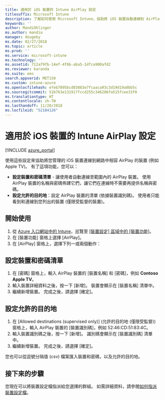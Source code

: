 ```yaml
---
title: 適用於 iOS 裝置的 Intune AirPlay 設定
titlesuffix: Microsoft Intune
description: 了解如何使用 Microsoft Intune，協助將 iOS 裝置自動連線到 AirPlay 相容裝置。
keywords: ''
author: MandiOhlinger
ms.author: mandia
manager: dougeby
ms.date: 02/27/2018
ms.topic: article
ms.prod: ''
ms.service: microsoft-intune
ms.technology: ''
ms.assetid: 712a79fb-14ef-4f6b-aba5-1dfca900afd2
ms.reviewer: karanda
ms.suite: ems
search.appverid: MET150
ms.custom: intune-azure
ms.openlocfilehash: efeb7895bcd83883e7fcaaca93c3d19d19a0bb5c
ms.sourcegitcommit: 51b763e131917fccd255c346286fa515fcee33f0
ms.translationtype: HT
ms.contentlocale: zh-TW
ms.lasthandoff: 11/20/2018
ms.locfileid: "52184126"
---
```

# <a name="intune-airplay-settings-for-ios-devices"></a>適用於 iOS 裝置的 Intune AirPlay 設定

[!INCLUDE [azure_portal](./includes/azure_portal.md)]

使用這些設定來協助將您管理的 iOS 裝置連線到網路中相容 AirPlay 的裝置 (例如 Apple TV)。
有了這項功能，您可以：

- **設定裝置和密碼清單** - 讓使用者自動連線至範圍內的 AirPlay 裝置。 使用 AirPlay 裝置的名稱與密碼佈建它們，讓它們在連線時不需要再提供名稱與密碼。
- **設定允許的目的地**：設定 AirPlay 裝置的清單 (依據裝置識別碼)。 使用者只能看到和連線到您列出的裝置 (僅限受監督的裝置)。

## <a name="get-started"></a>開始使用

1. 從 [Azure 入口網站中的 Intune](https://portal.azure.com)，巡覽至 [[裝置設定] 區域中的 [裝置功能]](device-features-configure.md)。 
1. 在 [裝置功能] 窗格上選擇 [AirPlay]。
2. 在 [AirPlay] 窗格上，選擇下列一或兩個動作：

## <a name="configure-a-device-and-password-list"></a>設定裝置和密碼清單

1. 在 [密碼] 窗格上，輸入 AirPlay 裝置的 [裝置名稱] 和 [密碼]，例如 **Contoso Apple TV**。
2. 輸入裝置詳細資料之後，按一下 [新增]。 裝置會顯示在 [裝置名稱] 清單中。
3. 繼續新增裝置。 完成之後，請選擇 [確定]。


## <a name="configure-allowed-destinations"></a>設定允許的目的地

1. 在 [Allowed destinations (supervised only)] (允許的目的地 (僅限受監督)) 窗格上，輸入 AirPlay 裝置的 [裝置識別碼]，例如 52:46:CD:51:83:4C。
2. 輸入裝置識別碼之後，按一下 [新增]。 識別碼會顯示在 [裝置識別碼] 清單中。
3. 繼續新增裝置。 完成之後，請選擇 [確定]。

您也可以從逗號分隔值 (csv) 檔案匯入裝置和密碼，以及允許的目的地。


## <a name="next-steps"></a>接下來的步驟

您現在可以將裝置設定檔指派給您選擇的群組。 如需詳細資料，請參閱[如何指派裝置設定檔](device-profile-assign.md)。

